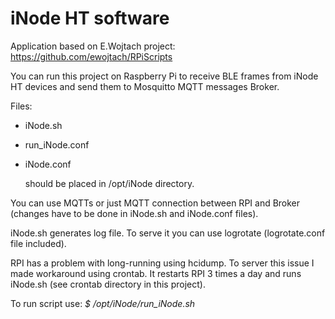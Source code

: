 # iNode HT software

Application based on E.Wojtach project: https://github.com/ewojtach/RPiScripts

You can run this project on Raspberry Pi to receive BLE frames from iNode HT devices and send them to Mosquitto MQTT messages Broker. 

Files:

- iNode.sh

- run_iNode.conf

- iNode.conf

  should be placed in /opt/iNode directory. 

You can use MQTTs or just MQTT connection between RPI and Broker (changes have to be done in iNode.sh and iNode.conf files).

iNode.sh generates log file. To serve it you can use logrotate (logrotate.conf file included). 

RPI has a problem with long-running using hcidump. To server this issue I made workaround using crontab. It restarts RPI 3 times a day and runs iNode.sh (see crontab directory in this project). 

To run script use: *$ /opt/iNode/run_iNode.sh*

